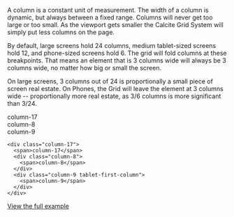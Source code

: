 A column is a constant unit of measurement. The width of a column is dynamic, but always between a fixed range. Columns will never get too large or too small. As the viewport gets smaller the Calcite Grid System will simply put less columns on the page.

By default, large screens hold 24 columns, medium tablet-sized screens hold 12, and phone-sized screens hold 6. The grid will fold columns at these breakpoints. That means an element that is 3 columns wide will always be 3 columns wide, no matter how big or small the screen.

On large screens, 3 columns out of 24 is proportionally a small piece of screen real estate. On Phones, the Grid will leave the element at 3 columns wide -- proportionally more real estate, as 3/6 columns is more significant than 3/24.

<div class="grid-example clearfix">
  <div class="column-17">
    <span>column-17</span>
    <div class="column-8">
      <span>column-8</span>
    </div>
    <div class="column-9 tablet-first-column">
      <span>column-9</span>
    </div>
  </div>
</div>

```
<div class="column-17">
  <span>column-17</span>
  <div class="column-8">
    <span>column-8</span>
  </div>
  <div class="column-9 tablet-first-column">
    <span>column-9</span>
  </div>
</div>
```

[View the full example]({{relativePath}}page-layouts/grid#columns)
